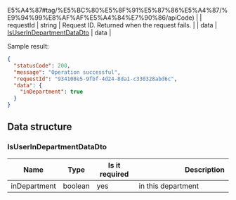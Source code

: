 E5%A4%87#tag/%E5%BC%80%E5%8F%91%E5%87%86%E5%A4%87/%E9%94%99%E8%AF%AF%E5%A4%84%E7%90%86/apiCode) |
| requestId | string | Request ID. Returned when the request fails. |
| data | <a href="#IsUserInDepartmentDataDto">IsUserInDepartmentDataDto</a> | data |

Sample result:

```json
{
  "statusCode": 200,
  "message": "Operation successful",
  "requestId": "934108e5-9fbf-4d24-8da1-c330328abd6c",
  "data": {
    "inDepartment": true
  }
}
```

## Data structure

### <a id="IsUserInDepartmentDataDto"></a> IsUserInDepartmentDataDto

| Name         | Type    | <div style="width:80px">Is it required</div> | <div style="width:300px">Description</div> | <div style="width:200px">Sample value</div> |
| ------------ | ------- | -------------------------------------------- | ------------------------------------------ | ------------------------------------------- |
| inDepartment | boolean | yes                                          | in this department                         | `true`                                      |
